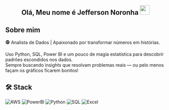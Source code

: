 <h2 align="center">Olá, Meu nome é Jefferson Noronha <img src="https://user-images.githubusercontent.com/39955420/147578264-bae0526c-028a-49d2-8af8-d08bb4edbd2a.gif" height="30" width="30"></h2>

<h2>Sobre mim</h2>

  🕵️ Analista de Dados | Apaixonado por transformar números em histórias.<br>
  
  Uso Python, SQL, Power BI e um pouco de magia estatística para descobrir padrões escondidos nos dados.<br>
  Sempre buscando insights que resolvam problemas reais — ou pelo menos façam os gráficos ficarem bonitos!

<h2>🛠 Stack</h2>

![AWS](https://img.shields.io/badge/AWS-%23141F2E.svg?style=for-the-badge&logo=amazon-aws&logoColor=white)
![PowerBI](https://img.shields.io/badge/PowerBI-F2C811?style=for-the-badge&logo=Power%20BI&logoColor=black)
![Python](https://img.shields.io/badge/python-3670A0?style=for-the-badge&logo=python&logoColor=ffdd54)
![SQL](https://img.shields.io/badge/SQL-005571?style=for-the-badge&logo=amazon-dynamodb&logoColor=white)
![Excel](https://img.shields.io/badge/Excel-217346?style=for-the-badge&logo=microsoft-excel&logoColor=white)
